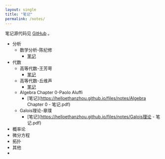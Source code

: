 ```yaml
---
layout: single
title: "笔记"
permalink: /notes/
---
```


笔记源代码见 [GitHub](https://github.com/HelloEthanZhou/NotesSourceCode) 。

- 分析
  - 数学分析-陈纪修
    - [笔记](https://helloethanzhou.github.io/files/notes/数学分析-陈纪修-笔记.pdf)
- 代数
  - 高等代数-王芳萼
    - [笔记](https://helloethanzhou.github.io/files/notes/高等代数-王芳萼等-笔记.pdf)
  - 高等代数-丘维声
    - [笔记](https://helloethanzhou.github.io/files/notes/高等代数-丘维声-笔记.pdf)
  - Algebra Chapter 0-Paolo Aluffi
    - [笔记](https://helloethanzhou.github.io/files/notes/Algebra Chapter 0 - 笔记.pdf)
  - Galois理论-章璞
    - [笔记](https://helloethanzhou.github.io/files/notes/Galois理论 - 笔记.pdf)
- 概率论
- 微分方程
- 拓扑
- 其他
- 
